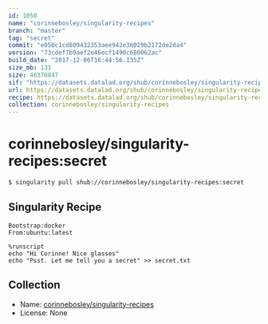 ```yaml
---
id: 1050
name: "corinnebosley/singularity-recipes"
branch: "master"
tag: "secret"
commit: "e050c1cd809432353aee942e36029b2172de2da4"
version: "73cdef7b9aef2e46ecf1490c680062ac"
build_date: "2017-12-06T16:44:56.135Z"
size_mb: 131
size: 46370847
sif: "https://datasets.datalad.org/shub/corinnebosley/singularity-recipes/secret/2017-12-06-e050c1cd-73cdef7b/73cdef7b9aef2e46ecf1490c680062ac.simg"
url: https://datasets.datalad.org/shub/corinnebosley/singularity-recipes/secret/2017-12-06-e050c1cd-73cdef7b/
recipe: https://datasets.datalad.org/shub/corinnebosley/singularity-recipes/secret/2017-12-06-e050c1cd-73cdef7b/Singularity
collection: corinnebosley/singularity-recipes
---
```


# corinnebosley/singularity-recipes:secret

```bash
$ singularity pull shub://corinnebosley/singularity-recipes:secret
```

## Singularity Recipe

```singularity
Bootstrap:docker
From:ubuntu:latest

%runscript
echo "Hi Corinne! Nice glasses"
echo "Psst. Let me tell you a secret" >> secret.txt
```

## Collection

 - Name: [corinnebosley/singularity-recipes](https://github.com/corinnebosley/singularity-recipes)
 - License: None

